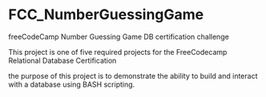# FCC_NumberGuessingGame
freeCodeCamp Number Guessing Game DB certification challenge

This project is one of five required projects for the FreeCodecamp Relational Database Certification 

the purpose of this project is to demonstrate the ability to build and interact with a database using
BASH scripting.
